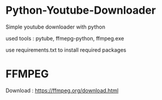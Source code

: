 # Python-Youtube-Downloader
Simple youtube downloader with python 

used tools : pytube, ffmepg-python, ffmpeg.exe 


use requirements.txt to install required packages


# FFMPEG 
Download : https://ffmpeg.org/download.html
